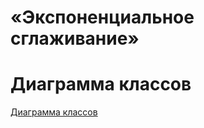 # «Экспоненциальное сглаживание»
# Диаграмма классов
[Диаграмма классов](https://mermaid.live/edit#pako:eNp9UtFugjAU_RVyn1wkBASha4wv04c9bclMli283EHFRmhJWxKd0W9fRUWWOfvU3nPOveeedAeZzBlQyErUesaxUFilwrGnrTjzTf1WSWlWXBQL1Gtnd0KPZzLRBg3PptNrbXhiW5kUTBiO5XaQo0HneS6aiin8KtlhZguvkgtzcB0s6xU6uWws8PAP69R-n4q-sw7uWxq-KF5wgeUHPffsYd0uLL8Fv_PWd0cZ6Muts9fNvOmob35x-J2U1TC1xIxdwuq0fxL2vGlvOeo0muk71NuR_dJdu90VKGYaJTS4UCieAzWqYS5YaoXHJ7QLpWAjqVgK1F5zVOsUUrG3mhrFp5TVRaZkU6yALrHU9tXU9hOw8__qKEzkTD3JRhiggd-2ALqDDdAwGXkxiUgcBmTkEz90YQs0Hnsk8hOfjB9JkkRBuHfhu53pe0kYxME4JAnx4_HIj_Y_X-7sGg)
